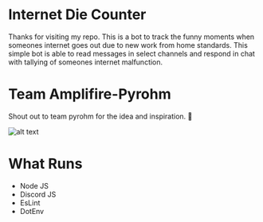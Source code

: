 # Internet Die Counter

Thanks for visiting my repo. This is a bot to track the funny moments when someones internet goes out due to new work from home standards. This simple bot is able to read messages in select channels and respond in chat with tallying of someones internet malfunction. 

# Team Amplifire-Pyrohm 

Shout out to team pyrohm for the idea and inspiration. :pizza:

![alt text](https://media2.giphy.com/media/4ayiIWaq2VULC/giphy.gif?cid=ecf05e47brnkssz54g0y9i087sik4cy0j8w60ni2w8gn79mx&rid=giphy.gif&ct=g)

# What Runs
- Node JS
- Discord JS
- EsLint
- DotEnv 

